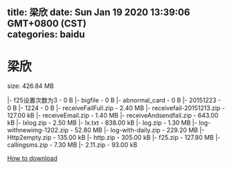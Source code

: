 
title: 梁欣
date: Sun Jan 19 2020 13:39:06 GMT+0800 (CST)    
categories: baidu
---

# 梁欣
size: 426.84 MB
 
 
|- f25设置次数为3 - 0 B
|- bigfile - 0 B
|- abnormal_card - 0 B
|- 20151223 - 0 B
|- 1224 - 0 B
|- receiveFailFull.zip - 2.40 MB
|- receivefail-20151213.zip - 127.00 kB
|- receiveEmail.zip - 1.40 MB
|- receiveAndsendfail.zip - 643.00 kB
|- lxlog.zip - 2.50 MB
|- lx.txt - 838.00 kB
|- log.zip - 1.30 MB
|- log-withnewimg-1202.zip - 52.80 MB
|- log-with-daily.zip - 229.20 MB
|- Http2empty.zip - 135.00 kB
|- http.zip - 305.00 kB
|- f25.zip - 127.80 MB
|- callingsms.zip - 7.30 MB
|- 2.11.zip - 93.00 kB

[How to download](https://bpcam.bemobtrk.com/go/2ceec3aa-1ca2-46d6-b9ff-aaa5c184517c?jno=388)